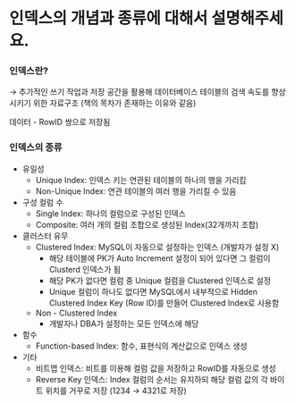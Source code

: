 # 인덱스의 개념과 종류에 대해서 설명해주세요.

### 인덱스란?

→ 추가적인 쓰기 작업과 저장 공간을 활용해 데이터베이스 테이블의 검색 속도를 향상시키기 위한 자료구조 (책의 목차가 존재하는 이유와 같음)

데이터 - RowID 쌍으로 저장됨

### 인덱스의 종류

- 유일성
    - Unique Index: 인덱스 키는 연관된 테이블의 하나의 행을 가리킴
    - Non-Unique Index: 연관 테이블의 여러 행을 가리킬 수 있음
- 구성 컬럼 수
    - Single Index: 하나의 컬럼으로 구성된 인덱스
    - Composite: 여러 개의 컬럼 조합으로 생성된 Index(32개까지 조합)
- 클러스터 유무
    - Clustered Index: MySQL이 자동으로 설정하는 인덱스 (개발자가 설정 X)
        - 해당 테이블에 PK가 Auto Increment 설정이 되어 있다면 그 컬럼이 Clusterd 인덱스가 됨
        - 해당 PK가 없다면 컬럼 중 Unique 컬럼을 Clustered 인덱스로 설정
        - Unique 컬럼이 하나도 없다면 MySQL에서 내부적으로 Hidden Clustered Index Key (Row ID)를 만들어 Clustered Index로 사용함
    - Non - Clustered Index
      - 개발자나 DBA가 설정하는 모든 인덱스에 해당
- 함수
    - Function-based Index: 함수, 표현식의 계산값으로 인덱스 생성
- 기타
    - 비트맵 인덱스: 비트를 이용해 컬럼 값을 저장하고 RowID를 자동으로 생성
    - Reverse Key 인덱스: Index 컬럼의 순서는 유지하되 해당 컬럼 값의 각 바이트 위치를 거꾸로 저장 (1234 → 4321로 저장)
